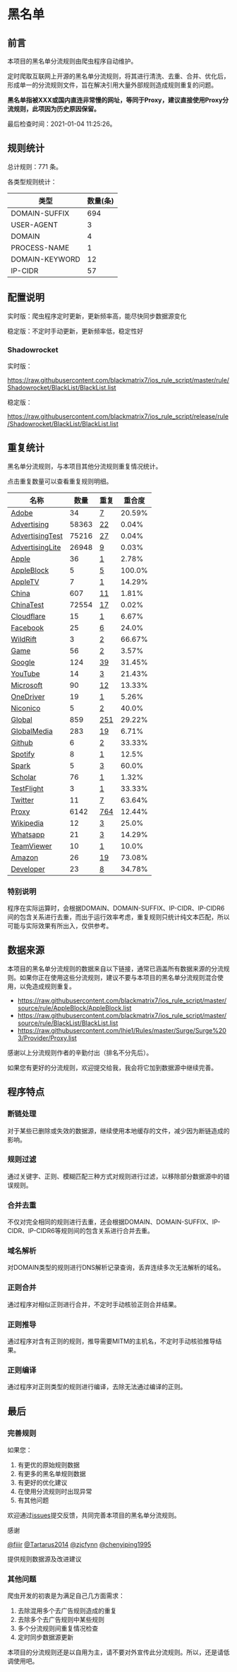 # 黑名单

## 前言

本项目的黑名单分流规则由爬虫程序自动维护。

定时爬取互联网上开源的黑名单分流规则，将其进行清洗、去重、合并、优化后，形成单一的分流规则文件，旨在解决引用大量外部规则造成规则重复的问题。

**黑名单指被XXX或国内直连非常慢的网址，等同于Proxy，建议直接使用Proxy分流规则，此项因为历史原因保留。**


最后检查时间：2021-01-04 11:25:26。

## 规则统计

总计规则：771 条。

各类型规则统计：

| 类型 | 数量(条) |
| ---- | ---- |
| DOMAIN-SUFFIX | 694 |
| USER-AGENT | 3 |
| DOMAIN | 4 |
| PROCESS-NAME | 1 |
| DOMAIN-KEYWORD | 12 |
| IP-CIDR | 57 |
## 配置说明

实时版：爬虫程序定时更新，更新频率高，能尽快同步数据源变化

稳定版：不定时手动更新，更新频率低，稳定性好

### Shadowrocket 
实时版：

https://raw.githubusercontent.com/blackmatrix7/ios_rule_script/master/rule/Shadowrocket/BlackList/BlackList.list

稳定版：

https://raw.githubusercontent.com/blackmatrix7/ios_rule_script/release/rule/Shadowrocket/BlackList/BlackList.list

## 重复统计

黑名单分流规则，与本项目其他分流规则重复情况统计。

点击重复数量可以查看重复规则明细。

| 名称 | 数量 | 重复 | 重合度 |
| ---- | ---- | ---- | ------ |
|  [Adobe](https://github.com/blackmatrix7/ios_rule_script/tree/master/rule/Shadowrocket/Adobe)    | 34   | [7](https://raw.githubusercontent.com/blackmatrix7/ios_rule_script/master/rule/Shadowrocket/BlackList/BlackList_Repeat.list)   |   20.59% |
|  [Advertising](https://github.com/blackmatrix7/ios_rule_script/tree/master/rule/Shadowrocket/Advertising)    | 58363   | [22](https://raw.githubusercontent.com/blackmatrix7/ios_rule_script/master/rule/Shadowrocket/BlackList/BlackList_Repeat.list)   |   0.04% |
|  [AdvertisingTest](https://github.com/blackmatrix7/ios_rule_script/tree/master/rule/Shadowrocket/AdvertisingTest)    | 75216   | [27](https://raw.githubusercontent.com/blackmatrix7/ios_rule_script/master/rule/Shadowrocket/BlackList/BlackList_Repeat.list)   |   0.04% |
|  [AdvertisingLite](https://github.com/blackmatrix7/ios_rule_script/tree/master/rule/Shadowrocket/AdvertisingLite)    | 26948   | [9](https://raw.githubusercontent.com/blackmatrix7/ios_rule_script/master/rule/Shadowrocket/BlackList/BlackList_Repeat.list)   |   0.03% |
|  [Apple](https://github.com/blackmatrix7/ios_rule_script/tree/master/rule/Shadowrocket/Apple)    | 36   | [1](https://raw.githubusercontent.com/blackmatrix7/ios_rule_script/master/rule/Shadowrocket/BlackList/BlackList_Repeat.list)   |   2.78% |
|  [AppleBlock](https://github.com/blackmatrix7/ios_rule_script/tree/master/rule/Shadowrocket/AppleBlock)    | 5   | [5](https://raw.githubusercontent.com/blackmatrix7/ios_rule_script/master/rule/Shadowrocket/BlackList/BlackList_Repeat.list)   |   100.0% |
|  [AppleTV](https://github.com/blackmatrix7/ios_rule_script/tree/master/rule/Shadowrocket/AppleTV)    | 7   | [1](https://raw.githubusercontent.com/blackmatrix7/ios_rule_script/master/rule/Shadowrocket/BlackList/BlackList_Repeat.list)   |   14.29% |
|  [China](https://github.com/blackmatrix7/ios_rule_script/tree/master/rule/Shadowrocket/China)    | 607   | [11](https://raw.githubusercontent.com/blackmatrix7/ios_rule_script/master/rule/Shadowrocket/BlackList/BlackList_Repeat.list)   |   1.81% |
|  [ChinaTest](https://github.com/blackmatrix7/ios_rule_script/tree/master/rule/Shadowrocket/ChinaTest)    | 72554   | [17](https://raw.githubusercontent.com/blackmatrix7/ios_rule_script/master/rule/Shadowrocket/BlackList/BlackList_Repeat.list)   |   0.02% |
|  [Cloudflare](https://github.com/blackmatrix7/ios_rule_script/tree/master/rule/Shadowrocket/Cloudflare)    | 15   | [1](https://raw.githubusercontent.com/blackmatrix7/ios_rule_script/master/rule/Shadowrocket/BlackList/BlackList_Repeat.list)   |   6.67% |
|  [Facebook](https://github.com/blackmatrix7/ios_rule_script/tree/master/rule/Shadowrocket/Facebook)    | 25   | [6](https://raw.githubusercontent.com/blackmatrix7/ios_rule_script/master/rule/Shadowrocket/BlackList/BlackList_Repeat.list)   |   24.0% |
|  [WildRift](https://github.com/blackmatrix7/ios_rule_script/tree/master/rule/Shadowrocket/WildRift)    | 3   | [2](https://raw.githubusercontent.com/blackmatrix7/ios_rule_script/master/rule/Shadowrocket/BlackList/BlackList_Repeat.list)   |   66.67% |
|  [Game](https://github.com/blackmatrix7/ios_rule_script/tree/master/rule/Shadowrocket/Game)    | 56   | [2](https://raw.githubusercontent.com/blackmatrix7/ios_rule_script/master/rule/Shadowrocket/BlackList/BlackList_Repeat.list)   |   3.57% |
|  [Google](https://github.com/blackmatrix7/ios_rule_script/tree/master/rule/Shadowrocket/Google)    | 124   | [39](https://raw.githubusercontent.com/blackmatrix7/ios_rule_script/master/rule/Shadowrocket/BlackList/BlackList_Repeat.list)   |   31.45% |
|  [YouTube](https://github.com/blackmatrix7/ios_rule_script/tree/master/rule/Shadowrocket/YouTube)    | 14   | [3](https://raw.githubusercontent.com/blackmatrix7/ios_rule_script/master/rule/Shadowrocket/BlackList/BlackList_Repeat.list)   |   21.43% |
|  [Microsoft](https://github.com/blackmatrix7/ios_rule_script/tree/master/rule/Shadowrocket/Microsoft)    | 90   | [12](https://raw.githubusercontent.com/blackmatrix7/ios_rule_script/master/rule/Shadowrocket/BlackList/BlackList_Repeat.list)   |   13.33% |
|  [OneDriver](https://github.com/blackmatrix7/ios_rule_script/tree/master/rule/Shadowrocket/OneDriver)    | 19   | [1](https://raw.githubusercontent.com/blackmatrix7/ios_rule_script/master/rule/Shadowrocket/BlackList/BlackList_Repeat.list)   |   5.26% |
|  [Niconico](https://github.com/blackmatrix7/ios_rule_script/tree/master/rule/Shadowrocket/Niconico)    | 5   | [2](https://raw.githubusercontent.com/blackmatrix7/ios_rule_script/master/rule/Shadowrocket/BlackList/BlackList_Repeat.list)   |   40.0% |
|  [Global](https://github.com/blackmatrix7/ios_rule_script/tree/master/rule/Shadowrocket/Global)    | 859   | [251](https://raw.githubusercontent.com/blackmatrix7/ios_rule_script/master/rule/Shadowrocket/BlackList/BlackList_Repeat.list)   |   29.22% |
|  [GlobalMedia](https://github.com/blackmatrix7/ios_rule_script/tree/master/rule/Shadowrocket/GlobalMedia)    | 283   | [19](https://raw.githubusercontent.com/blackmatrix7/ios_rule_script/master/rule/Shadowrocket/BlackList/BlackList_Repeat.list)   |   6.71% |
|  [Github](https://github.com/blackmatrix7/ios_rule_script/tree/master/rule/Shadowrocket/Github)    | 6   | [2](https://raw.githubusercontent.com/blackmatrix7/ios_rule_script/master/rule/Shadowrocket/BlackList/BlackList_Repeat.list)   |   33.33% |
|  [Spotify](https://github.com/blackmatrix7/ios_rule_script/tree/master/rule/Shadowrocket/Spotify)    | 8   | [1](https://raw.githubusercontent.com/blackmatrix7/ios_rule_script/master/rule/Shadowrocket/BlackList/BlackList_Repeat.list)   |   12.5% |
|  [Spark](https://github.com/blackmatrix7/ios_rule_script/tree/master/rule/Shadowrocket/Spark)    | 5   | [3](https://raw.githubusercontent.com/blackmatrix7/ios_rule_script/master/rule/Shadowrocket/BlackList/BlackList_Repeat.list)   |   60.0% |
|  [Scholar](https://github.com/blackmatrix7/ios_rule_script/tree/master/rule/Shadowrocket/Scholar)    | 76   | [1](https://raw.githubusercontent.com/blackmatrix7/ios_rule_script/master/rule/Shadowrocket/BlackList/BlackList_Repeat.list)   |   1.32% |
|  [TestFlight](https://github.com/blackmatrix7/ios_rule_script/tree/master/rule/Shadowrocket/TestFlight)    | 3   | [1](https://raw.githubusercontent.com/blackmatrix7/ios_rule_script/master/rule/Shadowrocket/BlackList/BlackList_Repeat.list)   |   33.33% |
|  [Twitter](https://github.com/blackmatrix7/ios_rule_script/tree/master/rule/Shadowrocket/Twitter)    | 11   | [7](https://raw.githubusercontent.com/blackmatrix7/ios_rule_script/master/rule/Shadowrocket/BlackList/BlackList_Repeat.list)   |   63.64% |
|  [Proxy](https://github.com/blackmatrix7/ios_rule_script/tree/master/rule/Shadowrocket/Proxy)    | 6142   | [764](https://raw.githubusercontent.com/blackmatrix7/ios_rule_script/master/rule/Shadowrocket/BlackList/BlackList_Repeat.list)   |   12.44% |
|  [Wikipedia](https://github.com/blackmatrix7/ios_rule_script/tree/master/rule/Shadowrocket/Wikipedia)    | 12   | [3](https://raw.githubusercontent.com/blackmatrix7/ios_rule_script/master/rule/Shadowrocket/BlackList/BlackList_Repeat.list)   |   25.0% |
|  [Whatsapp](https://github.com/blackmatrix7/ios_rule_script/tree/master/rule/Shadowrocket/Whatsapp)    | 21   | [3](https://raw.githubusercontent.com/blackmatrix7/ios_rule_script/master/rule/Shadowrocket/BlackList/BlackList_Repeat.list)   |   14.29% |
|  [TeamViewer](https://github.com/blackmatrix7/ios_rule_script/tree/master/rule/Shadowrocket/TeamViewer)    | 10   | [1](https://raw.githubusercontent.com/blackmatrix7/ios_rule_script/master/rule/Shadowrocket/BlackList/BlackList_Repeat.list)   |   10.0% |
|  [Amazon](https://github.com/blackmatrix7/ios_rule_script/tree/master/rule/Shadowrocket/Amazon)    | 26   | [19](https://raw.githubusercontent.com/blackmatrix7/ios_rule_script/master/rule/Shadowrocket/BlackList/BlackList_Repeat.list)   |   73.08% |
|  [Developer](https://github.com/blackmatrix7/ios_rule_script/tree/master/rule/Shadowrocket/Developer)    | 23   | [8](https://raw.githubusercontent.com/blackmatrix7/ios_rule_script/master/rule/Shadowrocket/BlackList/BlackList_Repeat.list)   |   34.78% |
### 特别说明
程序在实际运算时，会根据DOMAIN、DOMAIN-SUFFIX、IP-CIDR、IP-CIDR6间的包含关系进行去重，而出于运行效率考虑，重复规则只统计纯文本匹配，所以可能与实际效果有所出入，仅供参考。

## 数据来源

本项目的黑名单分流规则的数据来自以下链接，通常已涵盖所有数据来源的分流规则。如果你正在使用这些分流规则，建议不要与本项目的黑名单分流规则混合使用，以免造成规则重复。

- https://raw.githubusercontent.com/blackmatrix7/ios_rule_script/master/source/rule/AppleBlock/AppleBlock.list
- https://raw.githubusercontent.com/blackmatrix7/ios_rule_script/master/source/rule/BlackList/BlackList.list
- https://raw.githubusercontent.com/lhie1/Rules/master/Surge/Surge%203/Provider/Proxy.list


感谢以上分流规则作者的辛勤付出（排名不分先后）。

如果您有更好的分流规则，欢迎提交给我，我会将它加到数据源中继续完善。

## 程序特点

### 断链处理

对于某些已删除或失效的数据源，继续使用本地缓存的文件，减少因为断链造成的影响。

### 规则过滤

通过关键字、正则、模糊匹配三种方式对规则进行过滤，以移除部分数据源中的错误规则。

### 合并去重

不仅对完全相同的规则进行去重，还会根据DOMAIN、DOMAIN-SUFFIX、IP-CIDR、IP-CIDR6等规则间的包含关系进行合并去重。

### 域名解析

对DOMAIN类型的规则进行DNS解析记录查询，丢弃连续多次无法解析的域名。

### 正则合并

通过程序对相似正则进行合并，不定时手动核验正则合并结果。

### 正则推导

通过程序对含有正则的规则，推导需要MITM的主机名，不定时手动核验推导结果。

### 正则编译

通过程序对正则类型的规则进行编译，去除无法通过编译的正则。

## 最后

### 完善规则

如果您：

1. 有更优的原始规则数据
2. 有更多的黑名单规则数据
3. 有更好的优化建议
4. 在使用分流规则时出现异常
5. 有其他问题

欢迎通过[issues](https://github.com/blackmatrix7/ios_rule_script/issues/new)提交反馈，共同完善本项目的黑名单分流规则。

感谢

[@fiiir](https://github.com/fiiir) [@Tartarus2014](https://github.com/Tartarus2014) [@zjcfynn](https://github.com/zjcfynn) [@chenyiping1995](https://github.com/chenyiping1995) 

提供规则数据源及改进建议

### 其他问题

爬虫开发的初衷是为满足自己几方面需求：

1. 去除混用多个去广告规则造成的重复
2. 去除多个去广告规则中某些规则
3. 多个分流规则间重复情况检查
4. 定时同步数据源更新

本项目的分流规则还是以自用为主，请不要对外宣传此分流规则。所以，还是请低调使用吧。